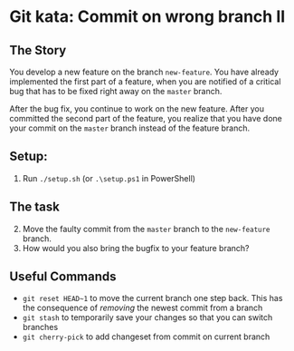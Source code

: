 # Git kata: Commit on wrong branch II

## The Story

You develop a new feature on the branch `new-feature`. You have already
implemented the first part of a feature, when you are notified of a critical
bug that has to be fixed right away on the `master` branch.

After the bug fix, you continue to work on the new feature. After you committed
the second part of the feature, you realize that you have done your commit on
the `master` branch instead of the feature branch.

## Setup:

1. Run `./setup.sh` (or `.\setup.ps1` in PowerShell)

## The task

2. Move the faulty commit from the `master` branch to the `new-feature` branch.
3. How would you also bring the bugfix to your feature branch?

## Useful Commands

* `git reset HEAD~1` to move the current branch one step back. This has the consequence of _removing_ the newest commit from a branch
* `git stash` to temporarily save your changes so that you can switch branches
* `git cherry-pick` to add changeset from commit on current branch
